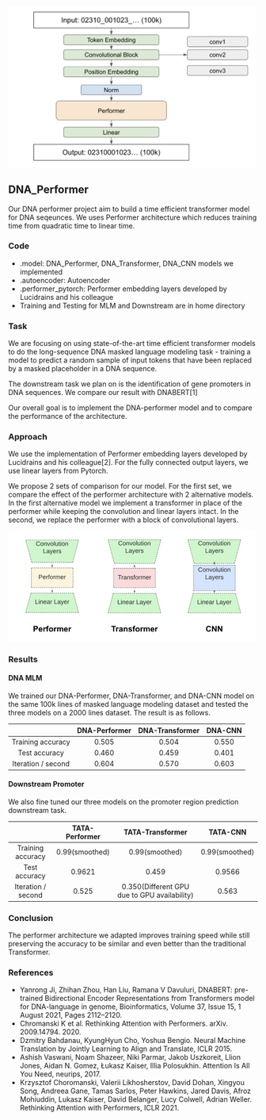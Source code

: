 <img src="./model.png" width="500px"></img>

## DNA_Performer

Our DNA performer project aim to build a time efficient transformer model for DNA seqeunces. We uses Performer architecture which reduces training time from quadratic time to linear time.


### Code

- .model: DNA_Performer, DNA_Transformer, DNA_CNN models we implemented
- .autoencoder: Autoencoder
- .performer_pytorch: Performer embedding layers developed by Lucidrains and his colleague
- Training and Testing for MLM and Downstream are in home directory

### Task

We are focusing on using state-of-the-art time efficient transformer models to do the long-sequence DNA masked language modeling task - training a model to predict a random sample of input tokens that have been replaced by a masked placeholder in a DNA sequence.

The downstream task we plan on is the identification of gene promoters in DNA sequences. We compare our result with DNABERT[1]

Our overall goal is to implement the DNA-performer model and to compare the performance of the architecture.

### Approach
We use the implementation of Performer embedding layers developed by Lucidrains and his colleague[2]. For the fully connected output layers, we use linear layers from Pytorch.

We propose 2 sets of comparison for our model. For the first set, we compare the effect of the performer architecture with 2 alternative models. In the first alternative model we implement a transformer in place of the performer while keeping the convolution and linear layers intact. In the second, we replace the performer with a block of convolutional layers.

<img src="./comparison.png" width="500px"></img>

### Results

#### DNA MLM
We trained our DNA-Performer, DNA-Transformer, and DNA-CNN model on the same 100k lines of masked language modeling dataset and tested the three models on a 2000 lines dataset. The result is as follows. 

|           | DNA-Performer | DNA-Transformer | DNA-CNN |
| :---:  | :---:   |     :---:      | :---: |
| Training accuracy   | 0.505     | 0.504    |   0.550  |
| Test accuracy   | 0.460       | 0.459      |   0.401  |
| Iteration / second | 0.604 | 0.570 | 0.603 |


#### Downstream Promoter
We also fine tuned our three models on the promoter region prediction downstream task.

|           | TATA-Performer | TATA-Transformer | TATA-CNN |
| :---:  | :---:   |     :---:      | :---: |
| Training accuracy   |  0.99(smoothed)    | 0.99(smoothed)    |   0.99(smoothed)  |
| Test accuracy   | 0.9621       | 0.459      |   0.9566  |
| Iteration / second | 0.525 | 0.350(Different GPU due to GPU availability) | 0.563 |

### Conclusion

The performer architecture we adapted improves training speed while still preserving the accuracy to be similar and even better than the traditional Transformer.


### References

- Yanrong Ji, Zhihan Zhou, Han Liu, Ramana V Davuluri, DNABERT: pre-trained Bidirectional Encoder Representations from Transformers model for DNA-language in genome, Bioinformatics, Volume 37, Issue 15, 1 August 2021, Pages 2112–2120.
- Chromanski K et al. Rethinking Attention with Performers. arXiv. 2009.14794. 2020.
- Dzmitry Bahdanau, KyungHyun Cho, Yoshua Bengio. Neural Machine Translation by Jointly Learning to Align and Translate, ICLR 2015. 
- Ashish Vaswani, Noam Shazeer, Niki Parmar, Jakob Uszkoreit, Llion Jones, Aidan N. Gomez, Łukasz Kaiser, Illia Polosukhin. Attention Is All You Need, neurips, 2017.
- Krzysztof Choromanski, Valerii Likhosherstov, David Dohan, Xingyou Song, Andreea Gane, Tamas Sarlos, Peter Hawkins, Jared Davis, Afroz Mohiuddin, Lukasz Kaiser, David Belanger, Lucy Colwell, Adrian Weller. Rethinking Attention with Performers, ICLR 2021. 
